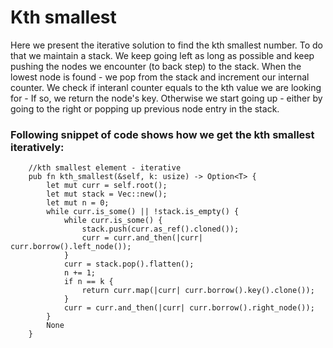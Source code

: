 # Kth smallest

Here we present the iterative solution to find the kth smallest number. To do that we 
maintain a stack. We keep going left as long as possible and keep pushing the nodes we 
encounter (to back step) to the stack. When the lowest node is found - we pop from the 
stack and increment our internal counter. We check if interanl counter equals to the kth 
value we are looking for - If so, we return the node's key. Otherwise we start going up - 
either by going to the right or popping up previous node entry in the stack.

### Following snippet of code shows how we get the kth smallest iteratively:
```rust, ignore
    //kth smallest element - iterative
    pub fn kth_smallest(&self, k: usize) -> Option<T> {
        let mut curr = self.root();
        let mut stack = Vec::new();
        let mut n = 0;
        while curr.is_some() || !stack.is_empty() {
            while curr.is_some() {
                stack.push(curr.as_ref().cloned());
                curr = curr.and_then(|curr| curr.borrow().left_node());
            }
            curr = stack.pop().flatten();
            n += 1;
            if n == k {
                return curr.map(|curr| curr.borrow().key().clone());
            }
            curr = curr.and_then(|curr| curr.borrow().right_node());
	    }
        None
    }
```

